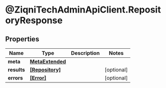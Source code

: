 # @ZiqniTechAdminApiClient.RepositoryResponse

## Properties

Name | Type | Description | Notes
------------ | ------------- | ------------- | -------------
**meta** | [**MetaExtended**](MetaExtended.md) |  | 
**results** | [**[Repository]**](Repository.md) |  | [optional] 
**errors** | [**[Error]**](Error.md) |  | [optional] 


